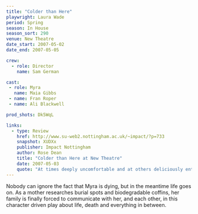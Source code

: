 ```yaml
---
title: "Colder than Here"
playwright: Laura Wade
period: Spring
season: In House
season_sort: 290
venue: New Theatre
date_start: 2007-05-02
date_end: 2007-05-05

crew:
  - role: Director
    name: Sam German

cast:
 - role: Myra
   name: Maia Gibbs
 - name: Fran Roper
 - name: Ali Blackwell

prod_shots: Dk5WqL

links:
  - type: Review
    href: http://www.su-web2.nottingham.ac.uk/~impact/?p=733
    snapshot: XUDXx
    publisher: Impact Nottingham
    author: Rose Dean
    title: "Colder than Here at New Theatre"
    date: 2007-05-03
    quote: "At times deeply uncomfortable and at others deliciously entertaining, ‘Colder Than Here’ is a wonderfully moving portrayal of the time between diagnosis and death, showing that even when confronted with the worst, life finds a way to go on."
---
```


Nobody can ignore the fact that Myra is dying, but in the meantime life goes on. As a mother researches burial spots and biodegradable coffins, her family is finally forced to communicate with her, and each other, in this character driven play about life, death and everything in between.
